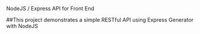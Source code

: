 NodeJS / Express API for Front End

##This project demonstrates a simple RESTful API using Express Generator with NodeJS
